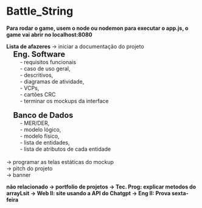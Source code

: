 # Battle_String

<b> Para rodar o game, usem o node ou nodemon para executar o app.js, o game vai abrir no localhost:8080 </b>

<b> Lista de afazeres </b>
-> iniciar a documentação do projeto <br>
 &emsp; <b style="font-size:20px;"> Eng. Software </b> <br>
      &emsp; &emsp; - requisitos funcionais <br>
      &emsp; &emsp; - caso de uso geral, <br>
      &emsp; &emsp; - descritivos, <br>
      &emsp; &emsp; - diagramas de atividade, <br>
      &emsp; &emsp; - VCPs, <br>
      &emsp; &emsp; - cartões CRC <br>
      &emsp; &emsp; - terminar os mockups da interface <br>
  <br>
   &emsp; <b style="font-size:20px;"> Banco de Dados </b>  <br>
     &emsp;  &emsp; - MER/DER, <br>
     &emsp;  &emsp; - modelo lógico, <br>
     &emsp;  &emsp; - modelo físico, <br>
     &emsp;  &emsp; - lista de entidades, <br>
     &emsp;  &emsp; - lista de atributos de cada entidade<br>
   <br>
-> programar as telas estáticas do mockup <br>
-> pitch do projeto <br>
-> banner <br>

<b> não relacionado <b>
-> portfolio de projetos
-> Tec. Prog:  explicar metodos do arrayLsit
-> Web II:     site usando a API do Chatgpt
-> Eng II:     Prova sexta-feira
    
